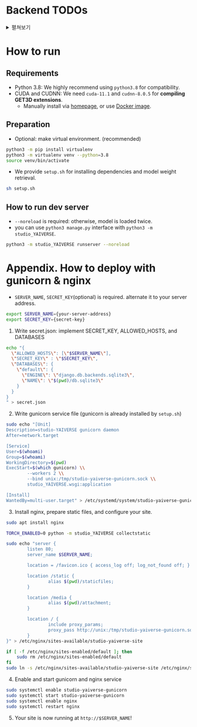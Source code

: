 # Backend TODOs

<details>
<summary>펼쳐보기</summary>

### 4주차 Backend TODO

- [ ] Implement Text to Model View
- [X] Thumbnail Generation
- [X] obj to glb


### 3주차 Backend TODO

- [X] Finalize Warm-Up
- [X] Pretrained Weight Retrieve & Register in Settings
- [X] Test & Modification of Inference View (in GPU Server)
- [X] Modification of Object3D RUD View


### 1-2주차 Backend TODO

- [X] REPO Creation & Base Settings
- [X] base DB
- [X] base VIEW
- [X] schema

</details>

# How to run

## Requirements

* Python 3.8: We highly recommend using `python3.8` for compatibility.
* CUDA and CUDNN: We need `cuda-11.1` and `cudnn-8.0.5` for **compiling GET3D extensions**.
  * Manually install via [homepage](https://developer.nvidia.com/cuda-downloads), or use [Docker image](https://hub.docker.com/r/nvidia/cuda).


## Preparation

* Optional: make virtual environment. (recommended)

```bash
python3 -m pip install virtualenv
python3 -m virtualenv venv --python=3.8
source venv/bin/activate
```

* We provide `setup.sh` for installing dependencies and model weight retrieval.

```bash
sh setup.sh
```


## How to run dev server

* `--noreload` is required: otherwise, model is loaded twice.
* you can use `python3 manage.py` interface with `python3 -m studio_YAIVERSE`.

```bash
python3 -m studio_YAIVERSE runserver --noreload
```


# Appendix. How to deploy with gunicorn & nginx

* `SERVER_NAME`, `SECRET_KEY`(optional) is required. alternate it to your server address.
```bash
export SERVER_NAME={your-server-address}
export SECRET_KEY={secret-key}
```

1. Write secret.json: implement SECRET_KEY, ALLOWED_HOSTS, and DATABASES
```bash
echo "{
  \"ALLOWED_HOSTS\": [\"$SERVER_NAME\"],
  \"SECRET_KEY\" : \"$SECRET_KEY\",
  \"DATABASES\": {
    \"default\": {
      \"ENGINE\": \"django.db.backends.sqlite3\",
      \"NAME\": \"$(pwd)/db.sqlite3\"
    }
  }
}
" > secret.json
```

2. Write gunicorn service file (gunicorn is already installed by `setup.sh`)
```bash
sudo echo "[Unit]
Description=studio-YAIVERSE gunicorn daemon
After=network.target

[Service]
User=$(whoami)
Group=$(whoami)
WorkingDirectory=$(pwd)
ExecStart=$(which gunicorn) \\
        --workers 2 \\
        --bind unix:/tmp/studio-yaiverse-gunicorn.sock \\
        studio_YAIVERSE.wsgi:application

[Install]
WantedBy=multi-user.target" > /etc/systemd/system/studio-yaiverse-gunicorn.service
```

3. Install nginx, prepare static files, and configure your site.
```bash
sudo apt install nginx

TORCH_ENABLED=0 python -m studio_YAIVERSE collectstatic

sudo echo "server {
        listen 80;
        server_name $SERVER_NAME;

        location = /favicon.ico { access_log off; log_not_found off; }

        location /static {
                alias $(pwd)/staticfiles;
        }

        location /media {
                alias $(pwd)/attachment;
        }

        location / {
                include proxy_params;
                proxy_pass http://unix:/tmp/studio-yaiverse-gunicorn.sock;
        }
}" > /etc/nginx/sites-available/studio-yaiverse-site

if [ -f /etc/nginx/sites-enabled/default ]; then
    sudo rm /etc/nginx/sites-enabled/default
fi
sudo ln -s /etc/nginx/sites-available/studio-yaiverse-site /etc/nginx/sites-enabled/studio-yaiverse-site
```

4. Enable and start gunicorn and nginx service
```bash
sudo systemctl enable studio-yaiverse-gunicorn
sudo systemctl start studio-yaiverse-gunicorn
sudo systemctl enable nginx
sudo systemctl restart nginx
```

5. Your site is now running at `http://$SERVER_NAME`!
